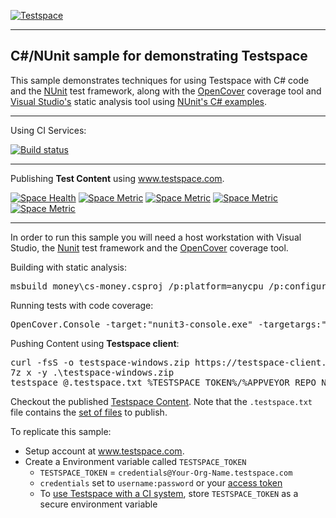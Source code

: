 [![Testspace](http://www.testspace.com/img/Testspace.png)](http://www.testspace.com)

***

## C#/NUnit sample for demonstrating Testspace

This sample demonstrates techniques for using Testspace with C# code and the [NUnit](http://nunit.org/) test framework, along with the [OpenCover](https://github.com/OpenCover/opencover) coverage tool and [Visual Studio's](https://msdn.microsoft.com/en-us/library/dd264939.aspx) static analysis tool using [NUnit's C# examples](https://github.com/nunit/nunit-csharp-samples).

***
Using CI Services:

[![Build status](https://ci.appveyor.com/api/projects/status/ar9a03m96h210kil/branch/master?svg=true)](https://ci.appveyor.com/project/Testspace-samples/csharp-nunit/branch/master)

***
Publishing **Test Content** using www.testspace.com.

[![Space Health](https://samples.testspace.com/projects/168/spaces/822/badge)](https://samples.testspace.com/projects/168/spaces/822 "Test Cases")
[![Space Metric](https://samples.testspace.com/projects/168/spaces/822/metrics/805/badge)](https://samples.testspace.com/spaces/822/schema/Code%20Coverage "Code Coverage (branches)")
[![Space Metric](https://samples.testspace.com/projects/168/spaces/822/metrics/806/badge)](https://samples.testspace.com/spaces/822/schema/Code%20Coverage "Code Coverage (methods)")
[![Space Metric](https://samples.testspace.com/projects/168/spaces/822/metrics/807/badge)](https://samples.testspace.com/spaces/822/schema/Code%20Coverage "Code Coverage (sequences)")
[![Space Metric](https://samples.testspace.com/projects/168/spaces/822/metrics/808/badge)](https://samples.testspace.com/spaces/822/schema/Static%20Analysis "Static Analysis (issues)")

***

In order to run this sample you will need a host workstation with Visual Studio, the [Nunit](http://nunit.org/) test framework and the [OpenCover](https://github.com/OpenCover/opencover) coverage tool.

Building with static analysis:

<pre>
msbuild money\cs-money.csproj /p:platform=anycpu /p:configuration=debug /p:runCodeAnalysis=true /p:codeanalysislogfile=..\analysis.xml
</pre>
Running tests with code coverage:

<pre>
OpenCover.Console -target:"nunit3-console.exe" -targetargs:"cs-money.dll" -output:"coverage.xml" -filter:"+[*]* -[*]*MoneyTest*" -register:user
</pre>

Pushing Content using **Testspace client**:

<pre>
curl -fsS -o testspace-windows.zip https://testspace-client.s3.amazonaws.com/testspace-windows.zip
7z x -y .\testspace-windows.zip
testspace @.testspace.txt %TESTSPACE_TOKEN%/%APPVEYOR_REPO_NAME:/=:%/%APPVEYOR_REPO_BRANCH%#appveyor.build.%APPVEYOR_BUILD_NUMBER%
</pre>

Checkout the published [Testspace Content](https://samples.testspace.com/projects/csharp.nunit). Note that the `.testspace.txt` file contains the [set of files](http://help.testspace.com/how-to:publish-content#publishing-via-content-list-file) to publish.

To replicate this sample:
  - Setup account at www.testspace.com.
  - Create a Environment variable called `TESTSPACE_TOKEN`
     - `TESTSPACE_TOKEN` = `credentials@Your-Org-Name.testspace.com`
     - `credentials` set to `username:password` or your [access token](http://help.testspace.com/reference:client-reference#login-credentials)
     - To [use Testspace with a CI system](http://help.testspace.com/how-to:add-to-ci-workflow), store `TESTSPACE_TOKEN` as a secure environment variable
